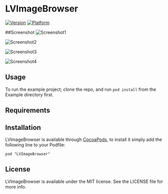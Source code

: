 # LVImageBrowser

[![Version](http://cocoapod-badges.herokuapp.com/v/LVImageBrowser/badge.png)](http://cocoadocs.org/docsets/LVImageBrowser)
[![Platform](http://cocoapod-badges.herokuapp.com/p/LVImageBrowser/badge.png)](http://cocoadocs.org/docsets/LVImageBrowser)


##Screenshot
![Screenshot1](https://github.com/CodeEagle/LVImageBrowser/1.png "Example of LVImageBrowser")

![Screenshot2](https://github.com/CodeEagle/LVImageBrowser/2.png "Example of LVImageBrowser")

![Screenshot3](https://github.com/CodeEagle/LVImageBrowser/3.png "Example of LVImageBrowser")

![Screenshot4](https://github.com/CodeEagle/LVImageBrowser/4.png "Example of LVImageBrowser")

## Usage

To run the example project; clone the repo, and run `pod install` from the Example directory first.

## Requirements

## Installation

LVImageBrowser is available through [CocoaPods](http://cocoapods.org), to install
it simply add the following line to your Podfile:

    pod "LVImageBrowser"


## License

LVImageBrowser is available under the MIT license. See the LICENSE file for more info.

